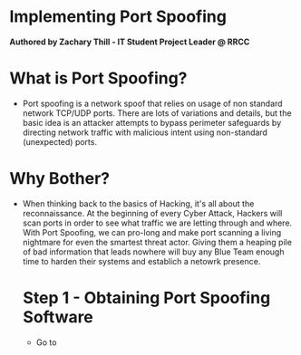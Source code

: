 # Implementing Port Spoofing 
**Authored by Zachary Thill - IT Student Project Leader @ RRCC**

# What is Port Spoofing? 
 - Port spoofing is a network spoof that relies on usage of non standard network TCP/UDP ports. There are lots of variations and details, but the basic idea is an 
   attacker attempts to bypass perimeter safeguards by directing network traffic with malicious intent using non-standard (unexpected) ports. 
   
# Why Bother? 
- When thinking back to the basics of Hacking, it's all about the reconnaissance. At the beginning of every Cyber Attack, Hackers will scan ports in order to see what
  traffic we are letting through and where. With Port Spoofing, we can pro-long and make port scanning a living nightmare for even the smartest threat actor. Giving
  them a heaping pile of bad information that leads nowhere will buy any Blue Team enough time to harden their systems and establich a netowrk presence.
  
  # Step 1 - Obtaining Port Spoofing Software  
  
   - Go to 
  
  
